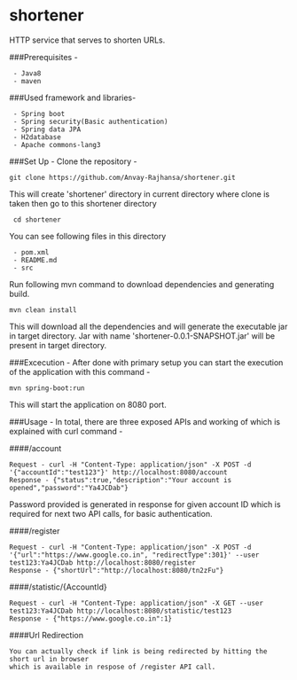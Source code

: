 # shortener
HTTP service that serves to shorten URLs.

###Prerequisites - 
```
 - Java8  
 - maven
```

###Used framework and libraries- 
```
 - Spring boot  
 - Spring security(Basic authentication)     
 - Spring data JPA  
 - H2database  
 - Apache commons-lang3  
```

###Set Up - 
 Clone the repository - 
```
git clone https://github.com/Anvay-Rajhansa/shortener.git
```
 
 This will create 'shortener' directory in current directory where clone is taken then go to this shortener directory 
``` 
 cd shortener
```
 You can see following files in this directory
``` 
 - pom.xml    
 - README.md  
 - src
```
 Run following mvn command to download dependencies and generating build.
```
mvn clean install
```
 This will download all the dependencies and will generate the executable jar in target directory.
 Jar with name 'shortener-0.0.1-SNAPSHOT.jar' will be present in target directory.

###Excecution - 
After done with primary setup you can start the execution of the application with this command -
```    
mvn spring-boot:run
```
This will start the application on 8080 port.

###Usage - 
In total, there are three exposed APIs and working of which is explained with curl command -

####/account 
```
Request - curl -H "Content-Type: application/json" -X POST -d '{"accountId":"test123"}' http://localhost:8080/account
Response - {"status":true,"description":"Your account is opened","password":"Ya4JCDab"}
```
Password provided is generated in response for given account ID which is required for next two API calls, for basic authentication.  

####/register
```
Request - curl -H "Content-Type: application/json" -X POST -d '{"url":"https://www.google.co.in", "redirectType":301}' --user test123:Ya4JCDab http://localhost:8080/register
Response - {"shortUrl":"http://localhost:8080/tn2zFu"}
```
####/statistic/{AccountId}
```
Request - curl -H "Content-Type: application/json" -X GET --user test123:Ya4JCDab http://localhost:8080/statistic/test123
Response - {"https://www.google.co.in":1} 
```
####Url Redirection 
```
You can actually check if link is being redirected by hitting the short url in browser   
which is available in respose of /register API call.
```
  
 

